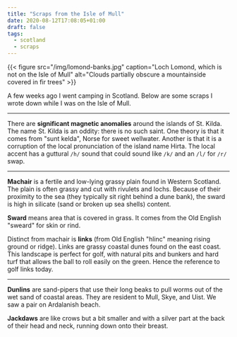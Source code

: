 ```yaml
---
title: "Scraps from the Isle of Mull"
date: 2020-08-12T17:08:05+01:00
draft: false
tags:
  - scotland
  - scraps
---
```


{{< figure src="/img/lomond-banks.jpg" caption="Loch Lomond, which is not on the Isle of Mull" alt="Clouds partially obscure a mountainside covered in fir trees" >}}

A few weeks ago I went camping in Scotland. Below are some scraps I wrote down while I was on the Isle of Mull.

---

There are **significant magnetic anomalies** around the islands of St. Kilda. The name St. Kilda is an oddity: there is no such saint. One theory is that it comes from "sunt kelda", Norse for sweet wellwater. Another is that it is a corruption of the local pronunciation of the island name Hirta. The local accent has a guttural `/h/` sound that could sound like `/k/` and an `/l/` for `/r/` swap.

---

**Machair** is a fertile and low-lying grassy plain found in Western Scotland. The plain is often grassy and cut with rivulets and lochs. Because of their proximity to the sea (they typically sit right behind a dune bank), the sward is high in silicate (sand or broken up sea shells) content.

**Sward** means area that is covered in grass. It comes from the Old English "sweard" for skin or rind.

Distinct from machair is **links** (from Old English "hlinc" meaning rising ground or ridge). Links are grassy coastal dunes found on the east coast. This landscape is perfect for golf, with natural pits and bunkers and hard turf that allows the ball to roll easily on the green. Hence the reference to golf links today.

---

**Dunlins** are sand-pipers that use their long beaks to pull worms out of the wet sand of coastal areas. They are resident to Mull, Skye, and Uist. We saw a pair on Ardalanish beach.

**Jackdaws** are like crows but a bit smaller and with a silver part at the back of their head and neck, running down onto their breast.
